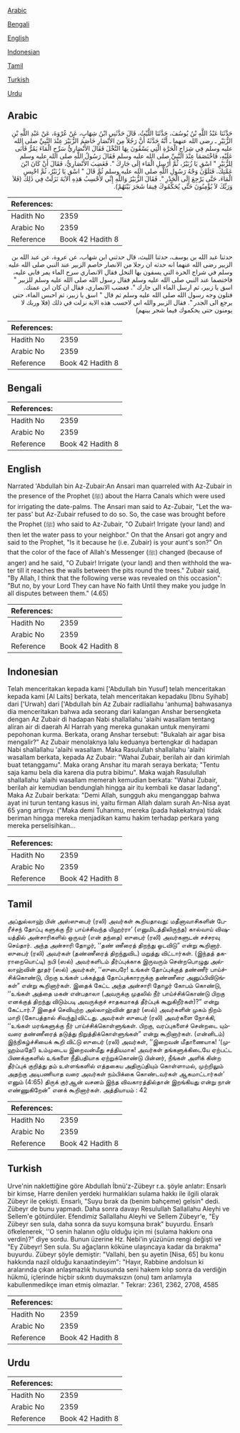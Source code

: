 [Arabic](#arabic)

[Bengali](#bengali)

[English](#english)

[Indonesian](#indonesian)

[Tamil](#tamil)

[Turkish](#turkish)

[Urdu](#urdu)

## Arabic


<div dir="rtl" lang="ar" style={{fontSize:'larger',backgroundColor:'#f8f9fa',padding:20}}>
حَدَّثَنَا عَبْدُ اللَّهِ بْنُ يُوسُفَ، حَدَّثَنَا اللَّيْثُ، قَالَ حَدَّثَنِي ابْنُ شِهَابٍ، عَنْ عُرْوَةَ، عَنْ عَبْدِ اللَّهِ بْنِ الزُّبَيْرِ ـ رضى الله عنهما ـ أَنَّهُ حَدَّثَهُ أَنَّ رَجُلاً مِنَ الأَنْصَارِ خَاصَمَ الزُّبَيْرَ عِنْدَ النَّبِيِّ صلى الله عليه وسلم فِي شِرَاجِ الْحَرَّةِ الَّتِي يَسْقُونَ بِهَا النَّخْلَ فَقَالَ الأَنْصَارِيُّ سَرِّحِ الْمَاءَ يَمُرُّ فَأَبَى عَلَيْهِ، فَاخْتَصَمَا عِنْدَ النَّبِيِّ صلى الله عليه وسلم فَقَالَ رَسُولُ اللَّهِ صلى الله عليه وسلم لِلزُّبَيْرِ ‏"‏ اسْقِ يَا زُبَيْرُ، ثُمَّ أَرْسِلِ الْمَاء إِلَى جَارِكَ ‏"‏‏.‏ فَغَضِبَ الأَنْصَارِيُّ، فَقَالَ أَنْ كَانَ ابْنَ عَمَّتِكَ‏.‏ فَتَلَوَّنَ وَجْهُ رَسُولِ اللَّهِ صلى الله عليه وسلم ثُمَّ قَالَ ‏"‏ اسْقِ يَا زُبَيْرُ، ثُمَّ احْبِسِ الْمَاءَ، حَتَّى يَرْجِعَ إِلَى الْجَدْرِ ‏"‏‏.‏ فَقَالَ الزُّبَيْرُ وَاللَّهِ إِنِّي لأَحْسِبُ هَذِهِ الآيَةَ نَزَلَتْ فِي ذَلِكَ ‏(‏فَلاَ وَرَبِّكَ لاَ يُؤْمِنُونَ حَتَّى يُحَكِّمُوكَ فِيمَا شَجَرَ بَيْنَهُمْ‏)‏‏.‏
</div>
<div style={{backgroundColor:'#f8f9fa',padding:20, marginBottom: 10}}><table> <thead> <tr> <th>References:</th> <th></th> </tr> </thead> <tbody><tr><td>Hadith No</td><td>2359</td></tr><tr><td>Arabic No</td><td>2359</td></tr><tr><td>Reference</td><td>Book 42 Hadith 8</td></tr></tbody></table></div>


<div dir="rtl" lang="ar" style={{fontSize:'larger',backgroundColor:'#f8f9fa',padding:20}}>
حدثنا عبد الله بن يوسف، حدثنا الليث، قال حدثني ابن شهاب، عن عروة، عن عبد الله بن الزبير رضى الله عنهما انه حدثه ان رجلا من الانصار خاصم الزبير عند النبي صلى الله عليه وسلم في شراج الحرة التي يسقون بها النخل فقال الانصاري سرح الماء يمر فابى عليه، فاختصما عند النبي صلى الله عليه وسلم فقال رسول الله صلى الله عليه وسلم للزبير " اسق يا زبير، ثم ارسل الماء الى جارك ". فغضب الانصاري، فقال ان كان ابن عمتك. فتلون وجه رسول الله صلى الله عليه وسلم ثم قال " اسق يا زبير، ثم احبس الماء، حتى يرجع الى الجدر ". فقال الزبير والله اني لاحسب هذه الاية نزلت في ذلك (فلا وربك لا يومنون حتى يحكموك فيما شجر بينهم)
</div>
<div style={{backgroundColor:'#f8f9fa',padding:20, marginBottom: 10}}><table> <thead> <tr> <th>References:</th> <th></th> </tr> </thead> <tbody><tr><td>Hadith No</td><td>2359</td></tr><tr><td>Arabic No</td><td>2359</td></tr><tr><td>Reference</td><td>Book 42 Hadith 8</td></tr></tbody></table></div>

## Bengali


<div dir="ltr" lang="bn" style={{fontSize:'larger',backgroundColor:'#f8f9fa',padding:20}}>

</div>
<div style={{backgroundColor:'#f8f9fa',padding:20, marginBottom: 10}}><table> <thead> <tr> <th>References:</th> <th></th> </tr> </thead> <tbody><tr><td>Hadith No</td><td>2359</td></tr><tr><td>Arabic No</td><td>2359</td></tr><tr><td>Reference</td><td>Book 42 Hadith 8</td></tr></tbody></table></div>

## English


<div dir="ltr" lang="en" style={{fontSize:'larger',backgroundColor:'#f8f9fa',padding:20}}>
Narrated 'Abdullah bin Az-Zubair:An Ansari man quarreled with Az-Zubair in the presence of the Prophet (ﷺ) about the Harra Canals which were used for irrigating the date-palms. The Ansari man said to Az-Zubair, "Let the water pass' but Az-Zubair refused to do so. So, the case was brought before the Prophet (ﷺ) who said to Az-Zubair, "O Zubair! Irrigate (your land) and then let the water pass to your neighbor." On that the Ansari got angry and said to the Prophet, "Is it because he (i.e. Zubair) is your aunt's son?" On that the color of the face of Allah's Messenger (ﷺ) changed (because of anger) and he said, "O Zubair! Irrigate (your land) and then withhold the water till it reaches the walls between the pits round the trees." Zubair said, "By Allah, I think that the following verse was revealed on this occasion": "But no, by your Lord They can have No faith Until they make you judge In all disputes between them." (4.65)
</div>
<div style={{backgroundColor:'#f8f9fa',padding:20, marginBottom: 10}}><table> <thead> <tr> <th>References:</th> <th></th> </tr> </thead> <tbody><tr><td>Hadith No</td><td>2359</td></tr><tr><td>Arabic No</td><td>2359</td></tr><tr><td>Reference</td><td>Book 42 Hadith 8</td></tr></tbody></table></div>

## Indonesian


<div dir="ltr" lang="id" style={{fontSize:'larger',backgroundColor:'#f8f9fa',padding:20}}>
Telah menceritakan kepada kami ['Abdullah bin Yusuf] telah menceritakan kepada kami [Al Laits] berkata, telah menceritakan kepadaku [Ibnu Syihab] dari ['Urwah] dari ['Abdullah bin Az Zubair radliallahu 'anhuma] bahwasanya dia menceritakan bahwa ada seorang dari kalangan Anshar bersengketa dengan Az Zubair di hadapan Nabi shallallahu 'alaihi wasallam tentang aliran air di daerah Al Harrah yang mereka gunakan untuk menyirami pepohonan kurma. Berkata, orang Anshar tersebut: "Bukalah air agar bisa mengalir?" Az Zubair menolaknya lalu keduanya bertengkar di hadapan Nabi shallallahu 'alaihi wasallam. Maka Rasulullah shallallahu 'alaihi wasallam berkata, kepada Az Zubair: "Wahai Zubair, berilah air dan kirimlah buat tetanggamu". Maka orang Anshar itu marah seraya berkata; "Tentu saja kamu bela dia karena dia putra bibimu". Maka wajah Rasulullah shallallahu 'alaihi wasallam memerah kemudian berkata: "Wahai Zubair, berilah air kemudian bendunglah hingga air itu kembali ke dasar ladang". Maka Az Zubair berkata: "Demi Allah, sungguh aku menganggap bahwa ayat ini turun tentang kasus ini, yaitu firman Allah dalam surah An-Nisa ayat 65 yang artinya: ("Maka demi Tuhanmu, mereka (pada hakekatnya) tidak beriman hingga mereka menjadikan kamu hakim terhadap perkara yang mereka perselisihkan…
</div>
<div style={{backgroundColor:'#f8f9fa',padding:20, marginBottom: 10}}><table> <thead> <tr> <th>References:</th> <th></th> </tr> </thead> <tbody><tr><td>Hadith No</td><td>2359</td></tr><tr><td>Arabic No</td><td>2359</td></tr><tr><td>Reference</td><td>Book 42 Hadith 8</td></tr></tbody></table></div>

## Tamil


<div dir="ltr" lang="ta" style={{fontSize:'larger',backgroundColor:'#f8f9fa',padding:20}}>
அப்துல்லாஹ் பின் அஸ்ஸுபைர் (ரலி) அவர்கள் கூறியதாவது: மதீனாவாசிகளின் பேரீச்சந் தோப்பு களுக்கு நீர் பாய்ச்சிவந்த யிஹர்ரா’ (எனுமிடத்திலிருந்த) கால்வாய் விஷயத்தில் அன்சாரிகளில் ஒருவர் (என் தந்தை) ஸுபைர் (ரலி) அவர்களுடன் சச்சரவு செய்தார். அந்த அன்சாரி தோழர், ‘‘தண் ணீரைத் திறந்து ஓடவிடு” என்று கூறினார். ஸுபைர் (ரலி) அவர்கள் (தண்ணீரைத் திறந்துவிட) மறுத்து விட்டார்கள். (இந்தத் தகராறையொட்டி) நபி (ஸல்) அவர்களிடம் தீர்ப்புக்காக இருவரும் சென்றபொழுது அல்லாஹ்வின் தூதர் (ஸல்) அவர்கள், ‘‘ஸுபைரே! உங்கள் தோப்புக்குத் தண்ணீர் பாய்ச்சிக்கொண்டு, பிறகு உங்கள் பக்கத்துத் தோப்புக்காரருக்கு தண்ணீரை அனுப்பிவிடுங்கள்” என்று கூறினார்கள். இதைக் கேட்ட அந்த அன்சாரி தோழர் கோபம் கொண்டு, ‘‘உங்கள் அத்தை மகன் என்பதாலா (அவருக்கு முதலில் நீர் பாய்ச்சிக்கொண்டு பிறகு எனக்குத் திறந்து விடும்படி அவருக்குச் சாதகமாகத் தீர்ப்புக் கூறுகிறீர்கள்)?” என்று கேட்டார்.7 இதைச் செவியுற்ற அல்லாஹ்வின் தூதர் (ஸல்) அவர்களின் முகம் நிறம் மாறி (கோபத்தால் சிவந்து)விட்டது. அவர்கள் ஸுபைர் (ரலி) அவர்களை நோக்கி, ‘‘உங்கள் மரங்களுக்கு நீர் பாய்ச்சிக்கொள்ளுங்கள். பிறகு, வரப்புகளைச் சென்றடை யும்வரை தண்ணீரைத் தடுத்து நிறுத்திக்கொள்ளுங்கள்” என்று கூறினார்கள். (என்னிடம்) இந்நிகழ்ச்சியைக் கூறி விட்டு ஸுபைர் (ரலி) அவர்கள், ‘‘இறைவன் மீதாணையாக! ‘(முஹம்மதே!) உம்முடைய இறைவன்மீது சத்தியமாக! அவர்கள் தங்களுக்கிடையே ஏற்பட்ட பிணக்குகளில் உங்களை நீதிபதியாக ஏற்றுக்கொண்டு பின்னர், நீங்கள் அளிக் கின்ற தீர்ப்புக் குறித்து தம் உள்ளங்களில் எத்தகைய அதிருப்தியும் கொள்ளாமல், முற்றிலும் அதற்கு அடிபணியாத வரை அவர்கள் நம்பிக்கை கொண்டவர்கள் ஆகமாட்டார்கள்’ எனும் (4:65) திருக் குர்ஆன் வசனம் இந்த விவகாரத்தில்தான் இறங்கியது என்று நான் எண்ணுகிறேன்” எனக் கூறினார்கள். அத்தியாயம் : 42
</div>
<div style={{backgroundColor:'#f8f9fa',padding:20, marginBottom: 10}}><table> <thead> <tr> <th>References:</th> <th></th> </tr> </thead> <tbody><tr><td>Hadith No</td><td>2359</td></tr><tr><td>Arabic No</td><td>2359</td></tr><tr><td>Reference</td><td>Book 42 Hadith 8</td></tr></tbody></table></div>

## Turkish


<div dir="ltr" lang="tr" style={{fontSize:'larger',backgroundColor:'#f8f9fa',padding:20}}>
Urve'nin naklettiğine göre Abdullah İbnü'z-Zübeyr r.a. şöyle anlatır: Ensarlı bir kimse, Harre denilen yerdeki hurmalıkları sulama hakkı ile ilgili olarak Zübeyr ile çekişti. Ensarlı, "Suyu bırak da (benim bahçeme) gelsin" dedi. Zübeyr de bunu yapmadı. Daha sonra davayı Resulullah Sallallahu Aleyhi ve Sellem'e götürdüler. Efendimiz Sallallahu Aleyhi ve Sellem Zübeyr'e, "Ey Zübeyr sen sula, daha sonra da suyu komşuna bırak" buyurdu. Ensarlı öfkelenerek, ''O senin halanın oğlu olduğu için mi (sulama hakkını ona verdin)?" diye sordu. Bunun üzerine Hz. Nebi'in yüzünün rengi değişti ve "Ey Zübeyr! Sen sula. Su ağaçların köküne ulaşıncaya kadar da bırakma" buyurdu. Zübeyr şöyle demiştir: "Vallahi, ben şu ayetin [Nisa, 65] bu konu hakkında nazil olduğu kanaatindeyim": "Hayır, Rabbine andolsun ki aralarında çıkan anlaşmazlık hususunda seni hakem kılıp sonra da verdiğin hükmü, içlerinde hiçbir sıkıntı duymaksızın (onu) tam anlamıyla kabullenmedikçe iman etmiş olmazlar. " Tekrar: 2361, 2362, 2708, 4585
</div>
<div style={{backgroundColor:'#f8f9fa',padding:20, marginBottom: 10}}><table> <thead> <tr> <th>References:</th> <th></th> </tr> </thead> <tbody><tr><td>Hadith No</td><td>2359</td></tr><tr><td>Arabic No</td><td>2359</td></tr><tr><td>Reference</td><td>Book 42 Hadith 8</td></tr></tbody></table></div>

## Urdu


<div dir="rtl" lang="ur" style={{fontSize:'larger',backgroundColor:'#f8f9fa',padding:20}}>

</div>
<div style={{backgroundColor:'#f8f9fa',padding:20, marginBottom: 10}}><table> <thead> <tr> <th>References:</th> <th></th> </tr> </thead> <tbody><tr><td>Hadith No</td><td>2359</td></tr><tr><td>Arabic No</td><td>2359</td></tr><tr><td>Reference</td><td>Book 42 Hadith 8</td></tr></tbody></table></div>
